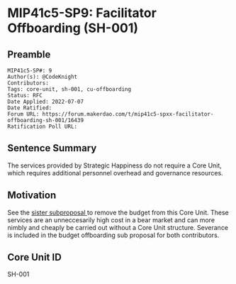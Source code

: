 # MIP41c5-SP9: Facilitator Offboarding (SH-001)

## Preamble

```
MIP41c5-SP#: 9
Author(s): @CodeKnight
Contributors:
Tags: core-unit, sh-001, cu-offboarding
Status: RFC
Date Applied: 2022-07-07
Date Ratified:
Forum URL: https://forum.makerdao.com/t/mip41c5-spxx-facilitator-offboarding-sh-001/16439
Ratification Poll URL:
```

## Sentence Summary

The services provided by Strategic Happiness do not require a Core Unit, which requires additional personnel overhead and governance resources.

## Motivation

See the [sister subproposal ](https://forum.makerdao.com/t/mip40c3-spxx-modify-strategic-happiness-core-unit-budget-sh-001/16438) to remove the budget from this Core Unit. These services are an unneccesarily high cost in a bear market and can more nimbly and cheaply be carried out without a Core Unit structure. Severance is included in the budget offboarding sub proposal for both contributors.

## Core Unit ID

SH-001
